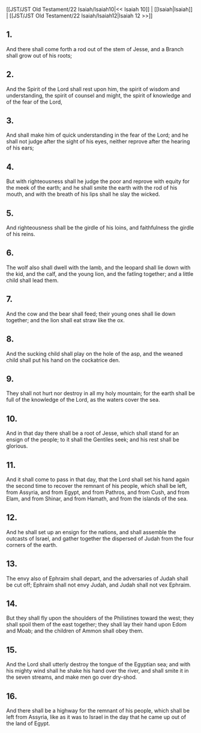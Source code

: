 [[JST/JST Old Testament/22 Isaiah/Isaiah10|<< Isaiah 10]] | [[Isaiah|Isaiah]] | [[JST/JST Old Testament/22 Isaiah/Isaiah12|Isaiah 12 >>]]
## 1.
And there shall come forth a rod out of the stem of Jesse, and a Branch shall grow out of his roots;
## 2.
And the Spirit of the Lord shall rest upon him, the spirit of wisdom and understanding, the spirit of counsel and might, the spirit of knowledge and of the fear of the Lord,
## 3.
And shall make him of quick understanding in the fear of the Lord; and he shall not judge after the sight of his eyes, neither reprove after the hearing of his ears;
## 4.
But with righteousness shall he judge the poor and reprove with equity for the meek of the earth; and he shall smite the earth with the rod of his mouth, and with the breath of his lips shall he slay the wicked.
## 5.
And righteousness shall be the girdle of his loins, and faithfulness the girdle of his reins.
## 6.
The wolf also shall dwell with the lamb, and the leopard shall lie down with the kid, and the calf, and the young lion, and the fatling together; and a little child shall lead them.
## 7.
And the cow and the bear shall feed; their young ones shall lie down together; and the lion shall eat straw like the ox.
## 8.
And the sucking child shall play on the hole of the asp, and the weaned child shall put his hand on the cockatrice den.
## 9.
They shall not hurt nor destroy in all my holy mountain; for the earth shall be full of the knowledge of the Lord, as the waters cover the sea.
## 10.
And in that day there shall be a root of Jesse, which shall stand for an ensign of the people; to it shall the Gentiles seek; and his rest shall be glorious.
## 11.
And it shall come to pass in that day, that the Lord shall set his hand again the second time to recover the remnant of his people, which shall be left, from Assyria, and from Egypt, and from Pathros, and from Cush, and from Elam, and from Shinar, and from Hamath, and from the islands of the sea.
## 12.
And he shall set up an ensign for the nations, and shall assemble the outcasts of Israel, and gather together the dispersed of Judah from the four corners of the earth.
## 13.
The envy also of Ephraim shall depart, and the adversaries of Judah shall be cut off; Ephraim shall not envy Judah, and Judah shall not vex Ephraim.
## 14.
But they shall fly upon the shoulders of the Philistines toward the west; they shall spoil them of the east together; they shall lay their hand upon Edom and Moab; and the children of Ammon shall obey them.
## 15.
And the Lord shall utterly destroy the tongue of the Egyptian sea; and with his mighty wind shall he shake his hand over the river, and shall smite it in the seven streams, and make men go over dry-shod.
## 16.
And there shall be a highway for the remnant of his people, which shall be left from Assyria, like as it was to Israel in the day that he came up out of the land of Egypt.

